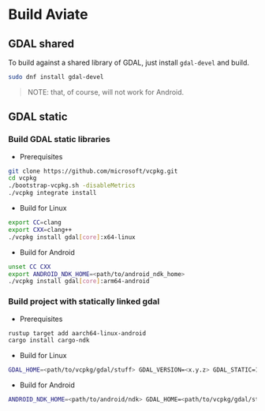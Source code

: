 # Build Aviate

## GDAL shared

To build against a shared library of GDAL, just install `gdal-devel` and build.

```sh
sudo dnf install gdal-devel
```

> NOTE: that, of course, will not work for Android. 

## GDAL static

### Build GDAL static libraries

- Prerequisites

```sh
git clone https://github.com/microsoft/vcpkg.git
cd vcpkg
./bootstrap-vcpkg.sh -disableMetrics
./vcpkg integrate install
```

- Build for Linux

```sh
export CC=clang
export CXX=clang++
./vcpkg install gdal[core]:x64-linux
```

- Build for Android

```sh
unset CC CXX
export ANDROID_NDK_HOME=<path/to/android_ndk_home>
./vcpkg install gdal[core]:arm64-android
```

### Build project with statically linked gdal

- Prerequisites

```sh
rustup target add aarch64-linux-android
cargo install cargo-ndk
```

- Build for Linux

```sh
GDAL_HOME=<path/to/vcpkg/gdal/stuff> GDAL_VERSION=<x.y.z> GDAL_STATIC=1 cargo build --target=x86_64-unknown-linux-gnu [--release]
```

- Build for Android

```sh
ANDROID_NDK_HOME=<path/to/android/ndk> GDAL_HOME=<path/to/vcpkg/gdal/stuff> GDAL_VERSION=<x.y.z> GDAL_STATIC=1 cargo ndk -t arm64-v8a build --target=aarch64-linux-android [--release]
```
